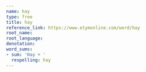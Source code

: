 ```yaml
---
name: hay
type: free
title: hay
reference_link: https://www.etymonline.com/word/hay
root_name: 
root_language: 
denotation: 
word_sums:
- sum: 'Hay + '
  respelling: hay
---
```

